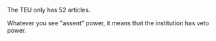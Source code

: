 The TEU only has 52 articles.


Whatever you see "assent" power, it means that the institution has veto power.
